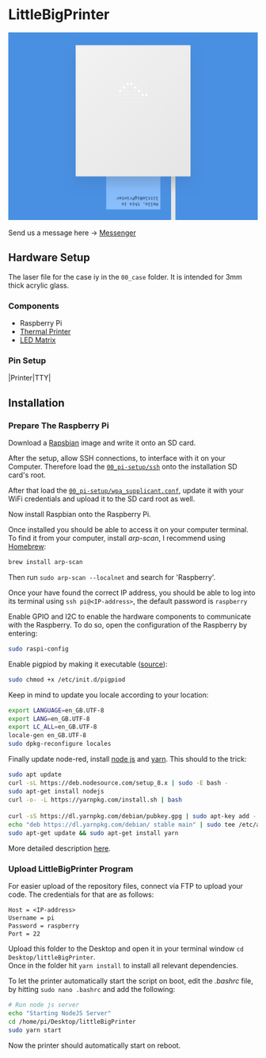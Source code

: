 # LittleBigPrinter

![LittleBigPrinter](00_img/title.jpg)

Send us a message here → [Messenger](https://little-big-printer-messenger.now.sh/)

## Hardware Setup

The laser file for the case iy in the `00_case` folder. It is intended for 3mm thick acrylic glass.

### Components

* Raspberry Pi
* [Thermal Printer](https://www.adafruit.com/product/597)
* [LED Matrix](https://www.adafruit.com/product/1080)

### Pin Setup

|Printer|TTY|

## Installation

### Prepare The Raspberry Pi

Download a [Rapsbian](https://www.raspberrypi.org/documentation/installation/installing-images/) image and write it onto an SD card.

After the setup, allow SSH connections, to interface with it on your Computer. Therefore load the [`00_pi-setup/ssh`](00_pi-setup/ssh) onto the installation SD card's root.

After that load the [`00_pi-setup/wpa_supplicant.conf`](00_pi-setup/wpa_supplicant.conf), update it with your WiFi credentials and upload it to the SD card root as well.

Now install Raspbian onto the Raspberry Pi.

Once installed you should be able to access it on your computer terminal. To find it from your computer, install *arp-scan*, I recommend using [Homebrew](https://brew.sh/): 

```sh
brew install arp-scan
``` 

Then run `sudo arp-scan --localnet`  and search for 'Raspberry'.

Once your have found the correct IP address, you should be able to log into its terminal using `ssh pi@<IP-address>`, the default password is `raspberry`

Enable GPIO and I2C to enable the hardware components to communicate with the Raspberry. To do so, open the configuration of the Raspberry by entering:

```sh
sudo raspi-config
```

Enable pigpiod by making it executable ([source](https://github.com/joan2937/pigpio/tree/master/util)):

```sh
sudo chmod +x /etc/init.d/pigpiod
```

Keep in mind to update you locale according to your location:

```sh
export LANGUAGE=en_GB.UTF-8
export LANG=en_GB.UTF-8
export LC_ALL=en_GB.UTF-8
locale-gen en_GB.UTF-8
sudo dpkg-reconfigure locales
```

Finally update node-red, install [node js](https://nodejs.org/) and [yarn](https://yarnpkg.com/). This should to the trick:

```sh
sudo apt update
curl -sL https://deb.nodesource.com/setup_8.x | sudo -E bash -
sudo apt-get install nodejs
curl -o- -L https://yarnpkg.com/install.sh | bash

curl -sS https://dl.yarnpkg.com/debian/pubkey.gpg | sudo apt-key add -
echo "deb https://dl.yarnpkg.com/debian/ stable main" | sudo tee /etc/apt/sources.list.d/yarn.list
sudo apt-get update && sudo apt-get install yarn
```

More detailed description [here](https://www.hackster.io/IainIsCreative/setting-up-the-raspberry-pi-and-johnny-five-56d60f).

### Upload LittleBigPrinter Program

For easier upload of the repository files, connect via FTP to upload your code. The credentials for that are as follows:

```
Host = <IP-address>
Username = pi
Password = raspberry
Port = 22
```

Upload this folder to the Desktop and open it in your terminal window `cd Desktop/littleBigPrinter`.  
Once in the folder hit `yarn install` to install all relevant dependencies.

To let the printer automatically start the script on boot, edit the *.bashrc* file, by hitting `sudo nano .bashrc` and add the following:

```sh
# Run node js server
echo "Starting NodeJS Server"
cd /home/pi/Desktop/littleBigPrinter
sudo yarn start
```

Now the printer should automatically start on reboot.
